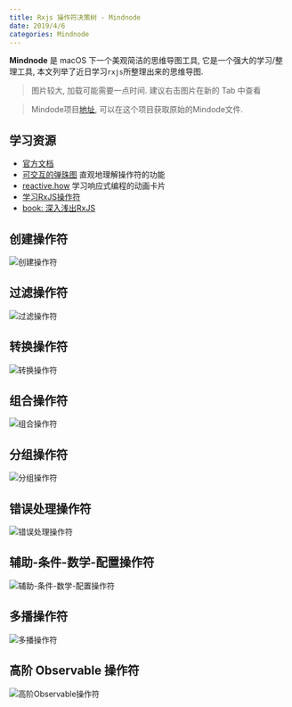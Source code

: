 ```yaml
---
title: Rxjs 操作符决策树 - Mindnode
date: 2019/4/6
categories: Mindnode
---
```


**Mindnode** 是 macOS 下一个美观简洁的思维导图工具, 它是一个强大的学习/整理工具, 本文列举了近日学习`rxjs`所整理出来的思维导图.

> 图片较大, 加载可能需要一点时间. 建议右击图片在新的 Tab 中查看

> Mindode项目[地址](https://github.com/ivan-94/mindnodes/tree/master/rxjs/操作符), 可以在这个项目获取原始的Mindode文件.

## 学习资源

+ [官方文档](https://rxjs.dev)
+ [可交互的弹珠图](https://rxmarbles.com/#distinctUntilChanged) 直观地理解操作符的功能
+ [reactive.how](https://rxjs-cn.github.io/learn-rxjs-operators/) 学习响应式编程的动画卡片
+ [学习RxJS操作符](https://rxjs-cn.github.io/learn-rxjs-operators/)
+ [book: 深入浅出RxJS](https://www.amazon.cn/dp/B07CXZ9D8N/ref=sr_1_1?__mk_zh_CN=亚马逊网站&keywords=rxjs&qid=1554539743&s=gateway&sr=8-1)

## 创建操作符

![创建操作符](https://raw.githubusercontent.com/ivan-94/mindnodes/master/rxjs/操作符/创建操作符.png)

## 过滤操作符

![过滤操作符](https://raw.githubusercontent.com/ivan-94/mindnodes/master/rxjs/操作符/过滤.png)

## 转换操作符

![转换操作符](https://raw.githubusercontent.com/ivan-94/mindnodes/master/rxjs/操作符/转换.png)

## 组合操作符

![组合操作符](https://raw.githubusercontent.com/ivan-94/mindnodes/master/rxjs/操作符/组合.png)

## 分组操作符

![分组操作符](https://raw.githubusercontent.com/ivan-94/mindnodes/master/rxjs/操作符/分组.png)

## 错误处理操作符

![错误处理操作符](https://raw.githubusercontent.com/ivan-94/mindnodes/master/rxjs/操作符/错误处理.png)

## 辅助-条件-数学-配置操作符

![辅助-条件-数学-配置操作符](https://raw.githubusercontent.com/ivan-94/mindnodes/master/rxjs/操作符/辅助-条件-数学-配置.png)

## 多播操作符

![多播操作符](https://raw.githubusercontent.com/ivan-94/mindnodes/master/rxjs/操作符/多播.png)

## 高阶 Observable 操作符

![高阶Observable操作符](https://raw.githubusercontent.com/ivan-94/mindnodes/master/rxjs/操作符/高阶Observable.png)
